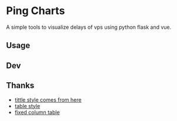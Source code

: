 # Ping Charts

A simple tools to visualize delays of vps using python flask and vue.

## Usage

## Dev

## Thanks

- [tittle style comes from here](https://codepen.io/jakestuts/pen/AEMqEM)
- [table style](https://dcode.domenade.com/tutorials/how-to-style-html-tables-with-css)
- [fixed column table](https://stackoverflow.com/questions/15811653/table-with-fixed-header-and-fixed-column-on-pure-css)
